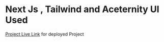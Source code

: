 # Next Js , Tailwind and Aceternity UI Used
[Project Live Link](https://splendid-daifuku-247e9e.netlify.app/) for deployed Project
  

